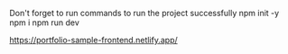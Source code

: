 Don't forget to run commands to run the project successfully
npm init -y
npm i
npm run dev


https://portfolio-sample-frontend.netlify.app/
